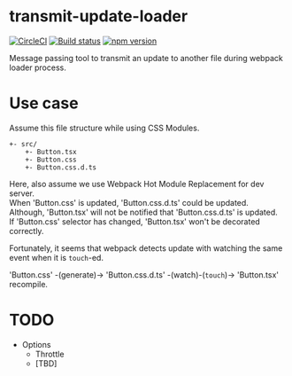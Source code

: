 # transmit-update-loader

[![CircleCI](https://circleci.com/gh/occar421/transmit-update-loader/tree/master.svg?style=svg)](https://circleci.com/gh/occar421/transmit-update-loader/tree/master)
[![Build status](https://ci.appveyor.com/api/projects/status/slqhhh1kuiatmtaf/branch/master?svg=true)](https://ci.appveyor.com/project/occar421/transmit-update-loader/branch/master)
[![npm version](https://badge.fury.io/js/transmit-update-loader.svg)](https://badge.fury.io/js/transmit-update-loader)

Message passing tool to transmit an update to another file during webpack loader process.

# Use case

Assume this file structure while using CSS Modules.

```
+- src/
    +- Button.tsx
    +- Button.css
    +- Button.css.d.ts
```

Here, also assume we use Webpack Hot Module Replacement for dev server.  
When 'Button.css' is updated, 'Button.css.d.ts' could be updated.  
Although, 'Button.tsx' will not be notified that 'Button.css.d.ts' is updated.  
If 'Button.css' selector has changed, 'Button.tsx' won't be decorated correctly.

Fortunately, it seems that webpack detects update with watching the same event when it is `touch`-ed.

'Button.css' -(generate)-> 'Button.css.d.ts' -(watch)-(`touch`)-> 'Button.tsx' recompile.

# TODO

- Options
  - Throttle
  - [TBD]
